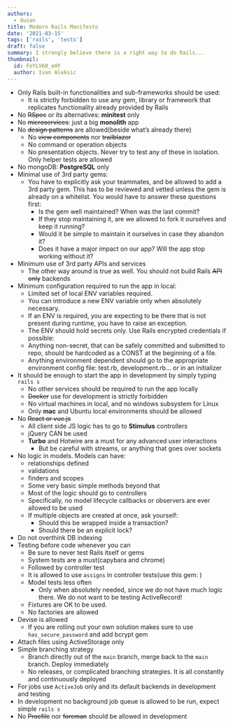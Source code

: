 ```yaml
---
authors:
  - dusan
title: Modern Rails Manifesto
date: '2021-03-15'
tags: ['rails', 'tests']
draft: false
summary: I strongly believe there is a right way to do Rails...
thumbnail:
  id: FoYLV60_eHY
  author: Ivan Aleksic
---
```


- Only Rails built-in functionalities and sub-frameworks should be used:
  - It is strictly forbidden to use any gem, library or framework that replicates functionality already provided by Rails
- No ~~RSpec~~ or its alternatives: **minitest** only
- No ~~microservices~~: just a big **monolith** app
- No ~~design patterns~~ are allowed(beside what’s already there)
  - No ~~view components~~ nor ~~trailblazer~~
  - No command or operation objects
  - No presentation objects. Never try to test any of these in isolation. Only helper tests are allowed
- No mongoDB: **PostgreSQL** only
- Minimal use of 3rd party gems:
  - You have to explicitly ask your teammates, and be allowed to add a 3rd party gem. This has to be reviewed and vetted unless the gem is already on a whitelist. You would have to answer these questions first:
    - Is the gem well maintained? When was the last commit?
    - If they stop maintaining it, are we allowed to fork it ourselves and keep it running?
    - Would it be simple to maintain it ourselves in case they abandon it?
    - Does it have a major impact on our app? Will the app stop working without it?
- Minimum use of 3rd party APIs and services
  - The other way around is true as well. You should not build Rails ~~API only~~ backends
- Minimum configuration required to run the app in local:
  - Limited set of local ENV variables required.
  - You can introduce a new ENV variable only when absolutely necessary.
  - If an ENV is required, you are expecting to be there that is not present during runtime, you have to raise an exception.
  - The ENV should hold secrets only. Use Rails encrypted credentials if possible:
  - Anything non-secret, that can be safely committed and submitted to repo, should be hardcoded as a CONST at the beginning of a file.
  - Anything environment dependent should go to the appropriate environment config file: test.rb, development.rb… or in an initializer
- It should be enough to start the app in development by simply typing `rails s`
  - No other services should be required to run the app locally
  - ~~Docker~~ use for development is strictly forbidden
  - No virtual machines in local, and no windows subsystem for Linux
  - Only **mac** and Ubuntu local environments should be allowed
- No ~~React or vue.js~~
  - All client side JS logic has to go to **Stimulus** controllers
  - jQuery CAN be used
  - **Turbo** and Hotwire are a must for any advanced user interactions
    - But be careful with streams, or anything that goes over sockets
- No logic in models. Models can have:
  - relationships defined
  - validations
  - finders and scopes
  - Some very basic simple methods beyond that
  - Most of the logic should go to controllers
  - Specifically, no model lifecycle callbacks or observers are ever allowed to be used
  - If multiple objects are created at once, ask yourself:
    - Should this be wrapped inside a transaction?
    - Should there be an explicit lock?
- Do not overthink DB indexing
- Testing before code whenever you can
  - Be sure to never test Rails itself or gems
  - System tests are a must(capybara and chrome)
  - Followed by controller test
  - It is allowed to use `assigns` in controller tests(use this gem: [](https://github.com/rails/rails-controller-testing))
  - Model tests less often
    - Only when absolutely needed, since we do not have much logic there. We do not want to be testing ActiveRecord!
  - Fixtures are OK to be used.
  - No factories are allowed
- Devise is allowed
  - If you are rolling out your own solution makes sure to use `has_secure_password` and add bcrypt gem
- Attach files using ActiveStorage only
- Simple branching strategy
  - Branch directly out of the `main` branch, merge back to the `main` branch. Deploy immediately
  - No releases, or complicated branching strategies. It is all constantly and continuously deployed
- For jobs use `ActiveJob` only and its default backends in development and testing
- In development no background job queue is allowed to be run, expect simple `rails s`
- No ~~Procfile~~ nor ~~foreman~~ should be allowed in development
